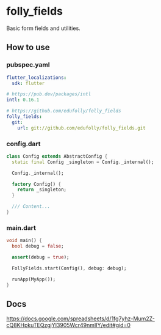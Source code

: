 # folly_fields

Basic form fields and utilities.

## How to use

### pubspec.yaml
``` yaml
flutter_localizations:
  sdk: flutter

# https://pub.dev/packages/intl
intl: 0.16.1

# https://github.com/edufolly/folly_fields
folly_fields:
  git:
    url: git://github.com/edufolly/folly_fields.git
```

### config.dart
```dart
class Config extends AbstractConfig {
  static final Config _singleton = Config._internal();

  Config._internal();

  factory Config() {
    return _singleton;
  }

  /// Content...
}
```

### main.dart
```dart
void main() {
  bool debug = false;

  assert(debug = true);

  FollyFields.start(Config(), debug: debug);

  runApp(MyApp());
}
```

## Docs

https://docs.google.com/spreadsheets/d/1fg7yhz-Mum2Z-cQ8KHpkuTEQzgjYI3905Wcr49nmIIY/edit#gid=0